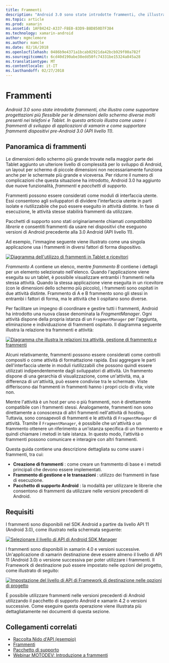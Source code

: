 ```yaml
---
title: Frammenti
description: "Android 3.0 sono state introdotte frammenti, che illustra come supportare progettazioni più flessibile per le dimensioni dello schermo diverse molti presenti nei telefoni e Tablet. In questo articolo illustra come usare i frammenti di sviluppo di applicazioni di xamarin e come supportare frammenti dispositivi pre-Android 3.0 (API livello 11)."
ms.topic: article
ms.prod: xamarin
ms.assetid: 1AFB4242-A337-F8E0-83D9-B8D850D7F384
ms.technology: xamarin-android
author: mgmclemore
ms.author: mamcle
ms.date: 02/16/2018
ms.openlocfilehash: 0486b9e4371a1bcab02921da42bcb929f00a782f
ms.sourcegitcommit: 6cd40d190abe38edd50fc74331be15324a845a28
ms.translationtype: MT
ms.contentlocale: it-IT
ms.lasthandoff: 02/27/2018
---
```

# <a name="fragments"></a>Frammenti

_Android 3.0 sono state introdotte frammenti, che illustra come supportare progettazioni più flessibile per le dimensioni dello schermo diverse molti presenti nei telefoni e Tablet. In questo articolo illustra come usare i frammenti di sviluppo di applicazioni di xamarin e come supportare frammenti dispositivi pre-Android 3.0 (API livello 11)._

## <a name="fragments-overview"></a>Panoramica di frammenti

Le dimensioni dello schermo più grande trovate nella maggior parte dei Tablet aggiunto un ulteriore livello di complessità per lo sviluppo di Android, un layout per schermo di piccole dimensioni non necessariamente funziona anche per le schermate più grande e viceversa. Per ridurre il numero di complicazioni che questa situazione ha introdotto, Android 3.0 ha aggiunto due nuove funzionalità, *frammenti* e *pacchetti di supporto*.

Frammenti possono essere considerati come moduli di interfaccia utente. Essi consentono agli sviluppatori di dividere l'interfaccia utente in parti isolate e riutilizzabile che può essere eseguito in attività distinte. In fase di esecuzione, le attività stesse stabilirà frammenti da utilizzare.

Pacchetti di supporto sono stati originariamente chiamati *compatibilità librerie* e consentiti frammenti da usare nei dispositivi che eseguono versioni di Android precedente alla 3.0 Android (API livello 11).

Ad esempio, l'immagine seguente viene illustrato come una singola applicazione usa i frammenti in diversi fattori di forma dispositivo.

[![Diagramma dell'utilizzo di frammenti in Tablet e ricevitori](images/00.png)](images/00.png)

*Frammento A* contiene un elenco, mentre *frammento B* contiene i dettagli per un elemento selezionato nell'elenco. Quando l'applicazione viene eseguita su un tablet, è possibile visualizzare entrambi i frammenti nella stessa attività. Quando la stessa applicazione viene eseguita in un ricevitore (con le dimensioni dello schermo più piccolo), i frammenti sono ospitati in due attività distinte. Frammento di A e B frammento sono gli stessi in entrambi i fattori di forma, ma le attività che li ospitano sono diverse.

Per facilitare un impegno di coordinare e gestire tutti i frammenti, Android ha introdotto una nuova classe denominata la *FragmentManager*. Ogni attività dispone della propria istanza di un `FragmentManager` per l'aggiunta, eliminazione e individuazione di frammenti ospitato. Il diagramma seguente illustra la relazione tra frammenti e attività:

[![Diagramma che illustra le relazioni tra attività, gestione di frammento e frammenti](images/01.png)](images/01.png)

Alcuni relativamente, frammenti possono essere considerati come controlli compositi o come attività di formattazione rapida. Essi aggregare le parti dell'interfaccia utente in moduli riutilizzabili che possono quindi essere utilizzati indipendentemente dagli sviluppatori di attività. Un frammento dispone di una gerarchia di visualizzazione, come un'attività, ma, a differenza di un'attività, può essere condivise tra le schermate. Viste differiscono dai frammenti in frammenti hanno i propri ciclo di vita; viste non.

Mentre l'attività è un host per uno o più frammenti, non è direttamente compatibile con i frammenti stessi. Analogamente, frammenti non sono direttamente a conoscenza di altri frammenti nell'attività di hosting. Tuttavia, sono consapevoli di frammenti e le attività di `FragmentManager` di attività. Tramite il `FragmentManager`, è possibile che un'attività o un frammento ottenere un riferimento a un'istanza specifica di un frammento e quindi chiamare i metodi in tale istanza. In questo modo, l'attività o frammenti possono comunicare e interagire con altri frammenti.

Questa guida contiene una descrizione dettagliata su come usare i frammenti, tra cui:

-   **Creazione di frammenti** : come creare un frammento di base e i metodi principali che devono essere implementati.
-   **Frammento di gestione e le transazioni** : utilizzo dei frammenti in fase di esecuzione.
-   **Pacchetto di supporto Android** : la modalità per utilizzare le librerie che consentono di frammenti da utilizzare nelle versioni precedenti di Android.


## <a name="requirements"></a>Requisiti

I frammenti sono disponibili nel SDK Android a partire da livello API 11 (Android 3.0), come illustrato nella schermata seguente:

[![Selezionare il livello di API di Android SDK Manager](images/02.png)](images/02.png)

I frammenti sono disponibili in xamarin 4.0 e versioni successive. Un'applicazione di xamarin destinazione deve essere almeno il livello di API 11 (Android 3.0) o versione successiva per poter utilizzare i frammenti. Il Framework di destinazione può essere impostato nelle opzioni del progetto, come illustrato di seguito:

[![Impostazione del livello di API di Framework di destinazione nelle opzioni di progetto](images/03.png)](images/03.png)

È possibile utilizzare frammenti nelle versioni precedenti di Android utilizzando il pacchetto di supporto Android e xamarin 4.2 o versioni successive. Come eseguire questa operazione viene illustrata più dettagliatamente nei documenti di questa sezione.


## <a name="related-links"></a>Collegamenti correlati

- [Raccolta Nido d'API (esempio)](https://developer.xamarin.com/samples/monodroid/HoneycombGallery)
- [Frammenti](http://developer.android.com/guide/topics/fundamentals/fragments.html)
- [Pacchetto di supporto](http://developer.android.com/sdk/compatibility-library.html)
- [Webinar MOTODEV: Introduzione a frammenti](http://motodev.adobeconnect.com/p9h1aqk3ttn/)
